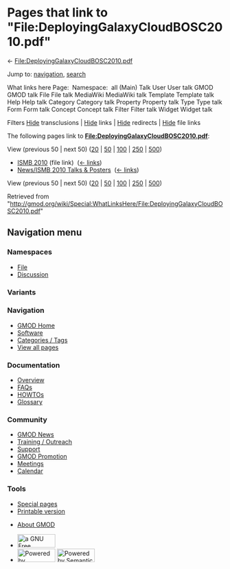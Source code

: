 <div id="mw-page-base" class="noprint">

</div>

<div id="mw-head-base" class="noprint">

</div>

<div id="content" class="mw-body" role="main">

<span id="top"></span>

<div id="mw-js-message" style="display:none;">

</div>



# <span dir="auto">Pages that link to "File:DeployingGalaxyCloudBOSC2010.pdf"</span>

<div id="bodyContent">

<div id="contentSub">

←
[File:DeployingGalaxyCloudBOSC2010.pdf](/wiki/File:DeployingGalaxyCloudBOSC2010.pdf "File:DeployingGalaxyCloudBOSC2010.pdf")

</div>

<div id="jump-to-nav" class="mw-jump">

Jump to: [navigation](#mw-navigation), [search](#p-search)

</div>

<div id="mw-content-text">

What links here Page:  Namespace:  all (Main) Talk User User talk GMOD
GMOD talk File File talk MediaWiki MediaWiki talk Template Template talk
Help Help talk Category Category talk Property Property talk Type Type
talk Form Form talk Concept Concept talk Filter Filter talk Widget
Widget talk

Filters
[Hide](/mediawiki/index.php?title=Special:WhatLinksHere/File:DeployingGalaxyCloudBOSC2010.pdf&hidetrans=1 "Special:WhatLinksHere/File:DeployingGalaxyCloudBOSC2010.pdf")
transclusions \|
[Hide](/mediawiki/index.php?title=Special:WhatLinksHere/File:DeployingGalaxyCloudBOSC2010.pdf&hidelinks=1 "Special:WhatLinksHere/File:DeployingGalaxyCloudBOSC2010.pdf")
links \|
[Hide](/mediawiki/index.php?title=Special:WhatLinksHere/File:DeployingGalaxyCloudBOSC2010.pdf&hideredirs=1 "Special:WhatLinksHere/File:DeployingGalaxyCloudBOSC2010.pdf")
redirects \|
[Hide](/mediawiki/index.php?title=Special:WhatLinksHere/File:DeployingGalaxyCloudBOSC2010.pdf&hideimages=1 "Special:WhatLinksHere/File:DeployingGalaxyCloudBOSC2010.pdf")
file links

The following pages link to
**[File:DeployingGalaxyCloudBOSC2010.pdf](/wiki/File:DeployingGalaxyCloudBOSC2010.pdf "File:DeployingGalaxyCloudBOSC2010.pdf")**:

View (previous 50 \| next 50)
([20](/mediawiki/index.php?title=Special:WhatLinksHere/File:DeployingGalaxyCloudBOSC2010.pdf&limit=20 "Special:WhatLinksHere/File:DeployingGalaxyCloudBOSC2010.pdf")
\|
[50](/mediawiki/index.php?title=Special:WhatLinksHere/File:DeployingGalaxyCloudBOSC2010.pdf&limit=50 "Special:WhatLinksHere/File:DeployingGalaxyCloudBOSC2010.pdf")
\|
[100](/mediawiki/index.php?title=Special:WhatLinksHere/File:DeployingGalaxyCloudBOSC2010.pdf&limit=100 "Special:WhatLinksHere/File:DeployingGalaxyCloudBOSC2010.pdf")
\|
[250](/mediawiki/index.php?title=Special:WhatLinksHere/File:DeployingGalaxyCloudBOSC2010.pdf&limit=250 "Special:WhatLinksHere/File:DeployingGalaxyCloudBOSC2010.pdf")
\|
[500](/mediawiki/index.php?title=Special:WhatLinksHere/File:DeployingGalaxyCloudBOSC2010.pdf&limit=500 "Special:WhatLinksHere/File:DeployingGalaxyCloudBOSC2010.pdf"))

- [ISMB 2010](/wiki/ISMB_2010 "ISMB 2010") (file link) ‎
  <span class="mw-whatlinkshere-tools">([←
  links](/mediawiki/index.php?title=Special:WhatLinksHere&target=ISMB+2010 "Special:WhatLinksHere"))</span>
- [News/ISMB 2010 Talks &
  Posters](/wiki/News/ISMB_2010_Talks_%26_Posters "News/ISMB 2010 Talks & Posters")
  ‎ <span class="mw-whatlinkshere-tools">([←
  links](/mediawiki/index.php?title=Special:WhatLinksHere&target=News%2FISMB+2010+Talks+%26+Posters "Special:WhatLinksHere"))</span>

View (previous 50 \| next 50)
([20](/mediawiki/index.php?title=Special:WhatLinksHere/File:DeployingGalaxyCloudBOSC2010.pdf&limit=20 "Special:WhatLinksHere/File:DeployingGalaxyCloudBOSC2010.pdf")
\|
[50](/mediawiki/index.php?title=Special:WhatLinksHere/File:DeployingGalaxyCloudBOSC2010.pdf&limit=50 "Special:WhatLinksHere/File:DeployingGalaxyCloudBOSC2010.pdf")
\|
[100](/mediawiki/index.php?title=Special:WhatLinksHere/File:DeployingGalaxyCloudBOSC2010.pdf&limit=100 "Special:WhatLinksHere/File:DeployingGalaxyCloudBOSC2010.pdf")
\|
[250](/mediawiki/index.php?title=Special:WhatLinksHere/File:DeployingGalaxyCloudBOSC2010.pdf&limit=250 "Special:WhatLinksHere/File:DeployingGalaxyCloudBOSC2010.pdf")
\|
[500](/mediawiki/index.php?title=Special:WhatLinksHere/File:DeployingGalaxyCloudBOSC2010.pdf&limit=500 "Special:WhatLinksHere/File:DeployingGalaxyCloudBOSC2010.pdf"))

</div>

<div class="printfooter">

Retrieved from
"<http://gmod.org/wiki/Special:WhatLinksHere/File:DeployingGalaxyCloudBOSC2010.pdf>"

</div>

<div id="catlinks" class="catlinks catlinks-allhidden">

</div>

<div class="visualClear">

</div>

</div>

</div>

<div id="mw-navigation">

## Navigation menu

<div id="mw-head">



<div id="left-navigation">

<div id="p-namespaces" class="vectorTabs" role="navigation"
aria-labelledby="p-namespaces-label">

### Namespaces

- <span id="ca-nstab-image"><a href="/wiki/File:DeployingGalaxyCloudBOSC2010.pdf" accesskey="c"
  title="View the file page [c]">File</a></span>
- <span id="ca-talk"><a
  href="/mediawiki/index.php?title=File_talk:DeployingGalaxyCloudBOSC2010.pdf&amp;action=edit&amp;redlink=1"
  accesskey="t"
  title="Discussion about the content page [t]">Discussion</a></span>

</div>

<div id="p-variants" class="vectorMenu emptyPortlet" role="navigation"
aria-labelledby="p-variants-label">

### 

### Variants[](#)

<div class="menu">

</div>

</div>

</div>

<div id="right-navigation">





</div>



</div>

</div>

</div>

<div id="mw-panel">

<div id="p-logo" role="banner">

<a href="/wiki/Main_Page"
style="background-image: url(http://gmod.org/images/GMOD-cogs.png);"
title="Visit the main page"></a>

</div>

<div id="p-Navigation" class="portal" role="navigation"
aria-labelledby="p-Navigation-label">

### Navigation

<div class="body">

- <span id="n-GMOD-Home">[GMOD Home](/wiki/Main_Page)</span>
- <span id="n-Software">[Software](/wiki/GMOD_Components)</span>
- <span id="n-Categories-.2F-Tags">[Categories /
  Tags](/wiki/Categories)</span>
- <span id="n-View-all-pages">[View all
  pages](/wiki/Special:AllPages)</span>

</div>

</div>

<div id="p-Documentation" class="portal" role="navigation"
aria-labelledby="p-Documentation-label">

### Documentation

<div class="body">

- <span id="n-Overview">[Overview](/wiki/Overview)</span>
- <span id="n-FAQs">[FAQs](/wiki/Category:FAQ)</span>
- <span id="n-HOWTOs">[HOWTOs](/wiki/Category:HOWTO)</span>
- <span id="n-Glossary">[Glossary](/wiki/Glossary)</span>

</div>

</div>

<div id="p-Community" class="portal" role="navigation"
aria-labelledby="p-Community-label">

### Community

<div class="body">

- <span id="n-GMOD-News">[GMOD News](/wiki/GMOD_News)</span>
- <span id="n-Training-.2F-Outreach">[Training /
  Outreach](/wiki/Training_and_Outreach)</span>
- <span id="n-Support">[Support](/wiki/Support)</span>
- <span id="n-GMOD-Promotion">[GMOD
  Promotion](/wiki/GMOD_Promotion)</span>
- <span id="n-Meetings">[Meetings](/wiki/Meetings)</span>
- <span id="n-Calendar">[Calendar](/wiki/Calendar)</span>

</div>

</div>

<div id="p-tb" class="portal" role="navigation"
aria-labelledby="p-tb-label">

### Tools

<div class="body">

- <span id="t-specialpages"><a href="/wiki/Special:SpecialPages" accesskey="q"
  title="A list of all special pages [q]">Special pages</a></span>
- <span id="t-print"><a
  href="/mediawiki/index.php?title=Special:WhatLinksHere/File:DeployingGalaxyCloudBOSC2010.pdf&amp;printable=yes"
  rel="alternate" accesskey="p"
  title="Printable version of this page [p]">Printable version</a></span>

</div>

</div>

</div>

</div>

<div id="footer" role="contentinfo">

- <span id="footer-places-about">[About
  GMOD](/wiki/GMOD:About "GMOD:About")</span>

<!-- -->

- <span id="footer-copyrightico">[<img src="http://www.gnu.org/graphics/gfdl-logo-small.png" width="88"
  height="31" alt="a GNU Free Documentation License" />](http://www.gnu.org/licenses/fdl-1.3.html)</span>
- <span id="footer-poweredbyico">[<img src="/mediawiki/skins/common/images/poweredby_mediawiki_88x31.png"
  width="88" height="31" alt="Powered by MediaWiki" />](//www.mediawiki.org/)
  [<img
  src="/mediawiki/extensions/SemanticMediaWiki/includes/../resources/images/smw_button.png"
  width="88" height="31" alt="Powered by Semantic MediaWiki" />](https://www.semantic-mediawiki.org/wiki/Semantic_MediaWiki)</span>

<div style="clear:both">

</div>

</div>

